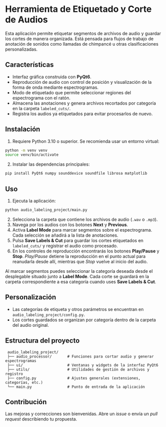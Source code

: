 # Herramienta de Etiquetado y Corte de Audios

Esta aplicación permite etiquetar segmentos de archivos de audio y guardar los cortes de manera organizada. Está pensada para flujos de trabajo de anotación de sonidos como llamadas de chimpancé u otras clasificaciones personalizadas.

## Características

- Interfaz gráfica construida con **PyQt6**.
- Reproducción de audio con control de posición y visualización de la forma de onda mediante espectrogramas.
- Modo de etiquetado que permite seleccionar regiones del espectrograma con el ratón.
- Almacena las anotaciones y genera archivos recortados por categoría en la carpeta `labeled_cuts/`.
- Registra los audios ya etiquetados para evitar procesarlos de nuevo.

## Instalación

1. Requiere Python 3.10 o superior. Se recomienda usar un entorno virtual:

```bash
python -m venv venv
source venv/bin/activate
```

2. Instalar las dependencias principales:

```bash
pip install PyQt6 numpy sounddevice soundfile librosa matplotlib
```

## Uso

1. Ejecuta la aplicación:

```bash
python audio_labeling_project/main.py
```

2. Selecciona la carpeta que contiene los archivos de audio (`.wav` o `.mp3`).
3. Navega por los audios con los botones **Next** y **Previous**.
4. Activa **Label Mode** para marcar segmentos sobre el espectrograma. Cada selección se añadirá a la lista de anotaciones.
5. Pulsa **Save Labels & Cut** para guardar los cortes etiquetados en `labeled_cuts/` y registrar el audio como procesado.
6. En los controles de reproducción encontrarás los botones **Play/Pause** y **Stop**. *Play/Pause* detiene la reproducción en el punto actual para reanudarla desde allí, mientras que *Stop* vuelve al inicio del audio.

Al marcar segmentos puedes seleccionar la categoría deseada desde el desplegable situado junto a **Label Mode**. Cada corte se guardará en la carpeta correspondiente a esa categoría cuando uses **Save Labels & Cut**.

## Personalización

- Las categorías de etiqueta y otros parámetros se encuentran en `audio_labeling_project/config.py`.
- Los cortes guardados se organizan por categoría dentro de la carpeta del audio original.

## Estructura del proyecto

```
 audio_labeling_project/
 ├── audio_processor/       # Funciones para cortar audio y generar espectrogramas
 ├── ui/                    # Ventanas y widgets de la interfaz PyQt6
 ├── utils/                 # Utilidades de gestión de archivos y registro
 ├── config.py              # Ajustes generales (extensiones, categorías, etc.)
 └── main.py                # Punto de entrada de la aplicación
```

## Contribución

Las mejoras y correcciones son bienvenidas. Abre un *issue* o envía un *pull request* describiendo tu propuesta.

